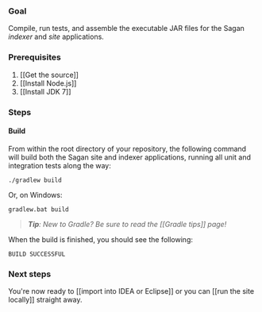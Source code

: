 ### Goal

Compile, run tests, and assemble the executable JAR files for the Sagan *indexer* and *site* applications.

### Prerequisites

1. [[Get the source]]
1. [[Install Node.js]]
1. [[Install JDK 7]]

### Steps

#### Build

From within the root directory of your repository, the following command will build both the Sagan site and indexer applications, running all unit and integration tests along the way:

    ./gradlew build

Or, on Windows:

    gradlew.bat build

> _**Tip**: New to Gradle? Be sure to read the [[Gradle tips]] page!_

When the build is finished, you should see the following:
```
BUILD SUCCESSFUL
```

### Next steps

You're now ready to [[import into IDEA or Eclipse]] or you can [[run the site locally]] straight away.

